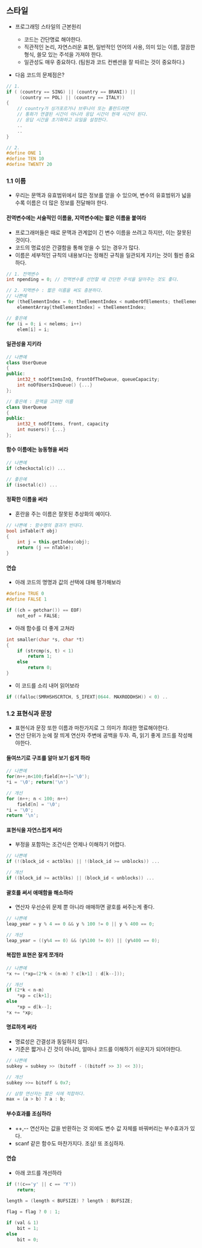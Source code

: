## 스타일
* 프로그래밍 스타일의 근본원리
    * 코드는 간단명료 해야한다.
    * 직관적인 논리, 자연스러운 표현, 일반적인 언어의 사용, 의미 있는 이름, 깔끔한 형식, 쓸모 있는 주석을 가져야 한다.
    * 일관성도 매우 중요하다. (팀원과 코드 컨벤션을 잘 따르는 것이 중요하다.)
    
    
* 다음 코드의 문제점은?
```C++
// 1. 
if ( (country == SING) || (country == BRANI)) ||
     (country == POL) || (country == ITALY))
{
    // country가 싱가포르거나 브루나이 또는 폴란드라면
    // 통화가 연결된 시간이 아니라 응답 시간이 현재 시간이 된다.
    // 응답 시간을 초기화하고 요일을 설정한다.
    ..
    ..
}

// 2.
#define ONE 1
#define TEN 10
#define TWENTY 20
```

### 1.1 이름
* 우리는 문맥과 유효범위에서 많은 정보를 얻을 수 있으며, 변수의 유효범위가 넓을수록 이름은 더 많은 정보를 전달해야 한다.

#### 전역변수에는 서술적인 이름을, 지역변수에는 짧은 이름을 붙여라
* 프로그래머들은 때로 문맥과 관계없이 긴 변수 이름을 쓰려고 하지만, 이는 잘못된 것이다.
* 코드의 명료성은 간결함을 통해 얻을 수 있는 경우가 많다.
* 이름은 세부적인 규칙의 내용보다는 정해진 규칙을 일관되게 지키는 것이 훨씬 중요하다.
```C++
// 1. 전역변수
int npending = 0; // 전역변수를 선언할 때 간단한 주석을 달아주는 것도 좋다.

// 2. 지역변수 : 짧은 이름을 써도 충분하다.
// 나쁜예
for (theElementIndex = 0; theElementIndex < numberOfElements; theElementIndex++)
    elementArray[theElementIndex] = theElementIndex;

// 좋은예
for (i = 0; i < nelems; i++)
    elem[i] = i;
```

#### 일관성을 지키라
```C++
// 나쁜예
class UserQueue
{
public:
    int32_t noOfItemsInQ, frontOfTheQueue, queueCapacity;
    int noOfUsersInQueue() {...}
};

// 좋은예 : 문맥을 고려한 이름
class UserQueue
{
public:
    int32_t noOfItems, front, capacity
    int nusers() {...}
};
```

#### 함수 이름에는 능동형을 써라
```C++
// 나쁜예
if (checkoctal(c)) ...

// 좋은예
if (isoctal(c)) ...
```

#### 정확한 이름을 써라
* 혼란을 주는 이름은 잘못된 추상화의 예이다.
```C++
// 나쁜예 : 함수명의 결과가 반대다.
bool inTable(T obj)
{
    int j = this.getIndex(obj);
    return (j == nTable);
}
```

#### 연습
* 아래 코드의 명명과 값의 선택에 대해 평가해보라
```C++
#define TRUE 0
#define FALSE 1

if ((ch = getchar()) == EOF)
    not_eof = FALSE;
```

* 아래 함수를 더 좋게 고쳐라
```C++
int smaller(char *s, char *t)
{
    if (strcmp(s, t) < 1)
        return 1;
    else
        return 0;
}
```

* 이 코드를 소리 내어 읽어보라
```C++
if ((falloc(SMRHSHSCRTCH, S_IFEXT|0644. MAXRODDHSH)) < 0) ..
```

### 1.2 표현식과 문장
* 표현식과 문장 또한 이름과 마찬가지로 그 의미가 최대한 명료해야한다.
* 연산 단위가 눈에 잘 띄게 연산자 주변에 공백을 두자. 즉, 읽기 좋게 코드를 작성해야한다.

#### 들여쓰기로 구조를 알아 보기 쉽게 하라
```C++
// 나쁜예
for(n++;n<100;field[n++]='\0');
*i = '\0'; return('\n')

// 개선
for (n++; n < 100; n++)
    field[n] = '\0';
*i = '\0';
return '\n';
```

#### 표현식을 자연스럽게 써라
* 부정을 포함하는 조건식은 언제나 이해하기 어렵다.
```C++
// 나쁜예
if (!(block_id < actblks) || !(block_id >= unblocks)) ...

// 개선
if ((block_id >= actblks) || (block_id < unblocks)) ...
```

#### 괄호를 써서 애매함을 해소하라
* 연산자 우선순위 문제 뿐 아니라 애매하면 괄호를 써주는게 좋다.
```C++
// 나쁜예
leap_year = y % 4 == 0 && y % 100 != 0 || y % 400 == 0;

// 개선
leap_year = ((y%4 == 0) && (y%100 != 0)) || (y%400 == 0);
```

#### 복잡한 표현은 잘게 쪼개라
```C++
// 나쁜예
*x += (*xp=(2*k < (n-m) ? c[k+1] : d[k--]));

// 개선
if (2*k < n-m)
    *xp = c[k+1];
else
    *xp = d[k--];
*x += *xp;
```

#### 명료하게 써라
* 명료성은 간결성과 동일하지 않다.
* 기준은 짧거나 긴 것이 아니라, 얼마나 코드를 이해하기 쉬운지가 되어야한다.
```C++
// 나쁜예
subkey = subkey >> (bitoff - ((bitoff >> 3) << 3));

// 개선
subkey >>= bitoff & 0x7;

// 삼항 연산자는 짧은 식에 적합하다.
max = (a > b) ? a : b;
```

#### 부수효과를 조심하라
* ++,-- 연산자는 값을 반환하는 것 외에도 변수 값 자체를 바꿔버리는 부수효과가 있다.
* scanf 같은 함수도 마찬가지다. 조심! 또 조심하자.

#### 연습
* 아래 코드를 개선하라
```C++
if (!(c=='y' || c == 'Y'))
    return;
    
length = (length < BUFSIZE) ? length : BUFSIZE;

flag = flag ? 0 : 1;

if (val & 1)
    bit = 1;
else
    bit = 0;
```
